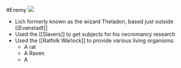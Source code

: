#Enemy
![](https://lh4.googleusercontent.com/hxpCuZcVTPsi0S-9glHTF8Mm1NUN4FupzsKm_lIPb39vqPQOt30kqZMz9yyeQ4UUW0Bbut6wgH6L72aQI0YvocpYoKGfLaJmOubRL5djrCOu7a6s1nzt4YRA5yj4_Xq24TqoeKpH)
- Lich formerly known as the wizard Theladon, based just outside [[Evanstadt]]
- Used the [[Slavers]] to get subjects for his necromancy research
- Used the [[Ratfolk Warlock]] to provide various living organisms:
	- A rat
	- A Raven
	- A 